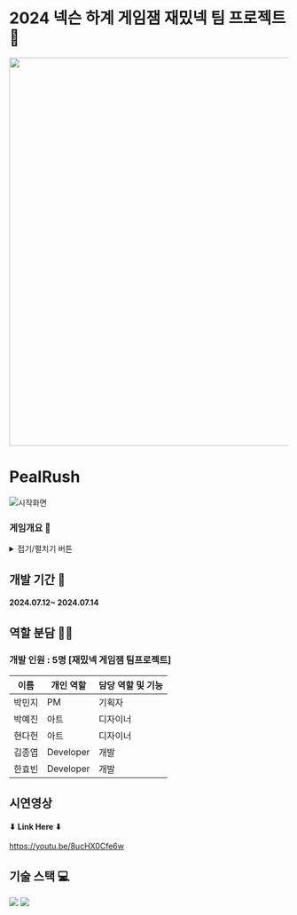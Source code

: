 # 2024 넥슨 하계 게임잼 재밌넥 팀 프로젝트 👥
<img width="700" src="https://github.com/user-attachments/assets/011a1e6d-f814-4586-a700-9cf226ff86f5">

# PealRush
![시작화면](https://github.com/user-attachments/assets/763f880f-50f7-441f-a4b4-46745e078c2e)



### 게임개요 🔎
<details>
<summary>접기/펼치기 버튼</summary> 
<div markdown="1">

#### 시스템 테마
#### 게임 설명 및 아이템 설명
![게임설명](https://github.com/user-attachments/assets/9c84453c-ce95-4f0c-8546-e80733d357b4)
</div>
</details>

## 개발 기간 📅
#### 2024.07.12~ 2024.07.14

## 역할 분담 🧑‍💻
### 개발 인원 : 5명 [재밌넥 게임잼 팀프로젝트]
| 이름 | 개인 역할 | 담당 역할 및 기능 |
| ------ | ---------- | ------ |
| 박민지 | PM | 기획자 |
| 박예진 | 아트 | 디자이너 |
| 현다헌 | 아트 | 디자이너 |
| 김종엽 | Developer | 개발 |
| 한효빈 | Developer | 개발 |


## 시연영상 
#### ⬇ Link Here ⬇
https://youtu.be/8ucHX0Cfe6w
 
## 기술 스택 💻
<img src="https://img.shields.io/badge/Unity-FFFFFF?style=for-the-badge&logo=Unity&logoColor=black">
<img src="https://img.shields.io/badge/csharp-512BD4?style=for-the-badge&logo=csharp&logoColor=white">
